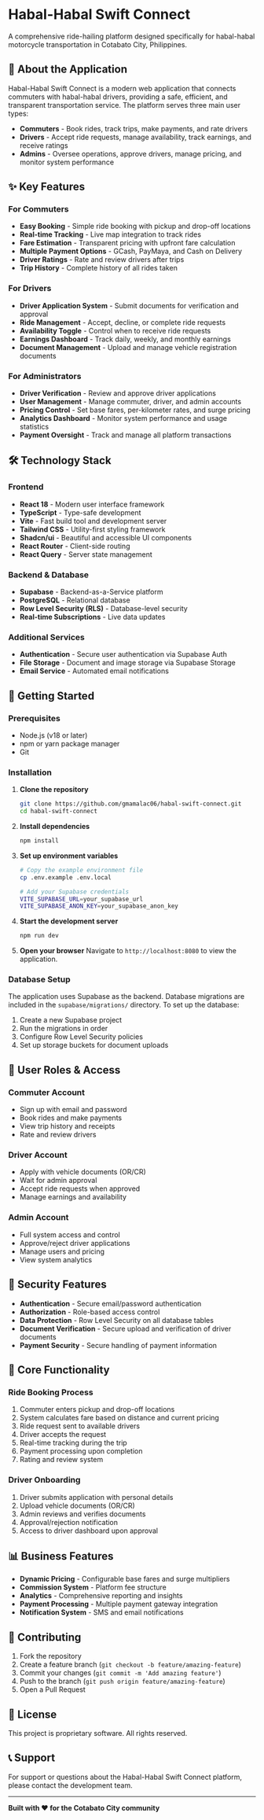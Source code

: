 # Habal-Habal Swift Connect

A comprehensive ride-hailing platform designed specifically for habal-habal motorcycle transportation in Cotabato City, Philippines.

## 🚗 About the Application

Habal-Habal Swift Connect is a modern web application that connects commuters with habal-habal drivers, providing a safe, efficient, and transparent transportation service. The platform serves three main user types:

- **Commuters** - Book rides, track trips, make payments, and rate drivers
- **Drivers** - Accept ride requests, manage availability, track earnings, and receive ratings
- **Admins** - Oversee operations, approve drivers, manage pricing, and monitor system performance

## ✨ Key Features

### For Commuters
- **Easy Booking** - Simple ride booking with pickup and drop-off locations
- **Real-time Tracking** - Live map integration to track rides
- **Fare Estimation** - Transparent pricing with upfront fare calculation
- **Multiple Payment Options** - GCash, PayMaya, and Cash on Delivery
- **Driver Ratings** - Rate and review drivers after trips
- **Trip History** - Complete history of all rides taken

### For Drivers
- **Driver Application System** - Submit documents for verification and approval
- **Ride Management** - Accept, decline, or complete ride requests
- **Availability Toggle** - Control when to receive ride requests
- **Earnings Dashboard** - Track daily, weekly, and monthly earnings
- **Document Management** - Upload and manage vehicle registration documents

### For Administrators
- **Driver Verification** - Review and approve driver applications
- **User Management** - Manage commuter, driver, and admin accounts
- **Pricing Control** - Set base fares, per-kilometer rates, and surge pricing
- **Analytics Dashboard** - Monitor system performance and usage statistics
- **Payment Oversight** - Track and manage all platform transactions

## 🛠 Technology Stack

### Frontend
- **React 18** - Modern user interface framework
- **TypeScript** - Type-safe development
- **Vite** - Fast build tool and development server
- **Tailwind CSS** - Utility-first styling framework
- **Shadcn/ui** - Beautiful and accessible UI components
- **React Router** - Client-side routing
- **React Query** - Server state management

### Backend & Database
- **Supabase** - Backend-as-a-Service platform
- **PostgreSQL** - Relational database
- **Row Level Security (RLS)** - Database-level security
- **Real-time Subscriptions** - Live data updates

### Additional Services
- **Authentication** - Secure user authentication via Supabase Auth
- **File Storage** - Document and image storage via Supabase Storage
- **Email Service** - Automated email notifications

## 🚀 Getting Started

### Prerequisites
- Node.js (v18 or later)
- npm or yarn package manager
- Git

### Installation

1. **Clone the repository**
   ```bash
   git clone https://github.com/gmamalac06/habal-swift-connect.git
   cd habal-swift-connect
   ```

2. **Install dependencies**
   ```bash
   npm install
   ```

3. **Set up environment variables**
   ```bash
   # Copy the example environment file
   cp .env.example .env.local
   
   # Add your Supabase credentials
   VITE_SUPABASE_URL=your_supabase_url
   VITE_SUPABASE_ANON_KEY=your_supabase_anon_key
   ```

4. **Start the development server**
   ```bash
   npm run dev
   ```

5. **Open your browser**
   Navigate to `http://localhost:8080` to view the application.

### Database Setup

The application uses Supabase as the backend. Database migrations are included in the `supabase/migrations/` directory. To set up the database:

1. Create a new Supabase project
2. Run the migrations in order
3. Configure Row Level Security policies
4. Set up storage buckets for document uploads

## 📱 User Roles & Access

### Commuter Account
- Sign up with email and password
- Book rides and make payments
- View trip history and receipts
- Rate and review drivers

### Driver Account
- Apply with vehicle documents (OR/CR)
- Wait for admin approval
- Accept ride requests when approved
- Manage earnings and availability

### Admin Account
- Full system access and control
- Approve/reject driver applications
- Manage users and pricing
- View system analytics

## 🔐 Security Features

- **Authentication** - Secure email/password authentication
- **Authorization** - Role-based access control
- **Data Protection** - Row Level Security on all database tables
- **Document Verification** - Secure upload and verification of driver documents
- **Payment Security** - Secure handling of payment information

## 🌟 Core Functionality

### Ride Booking Process
1. Commuter enters pickup and drop-off locations
2. System calculates fare based on distance and current pricing
3. Ride request sent to available drivers
4. Driver accepts the request
5. Real-time tracking during the trip
6. Payment processing upon completion
7. Rating and review system

### Driver Onboarding
1. Driver submits application with personal details
2. Upload vehicle documents (OR/CR)
3. Admin reviews and verifies documents
4. Approval/rejection notification
5. Access to driver dashboard upon approval

## 📊 Business Features

- **Dynamic Pricing** - Configurable base fares and surge multipliers
- **Commission System** - Platform fee structure
- **Analytics** - Comprehensive reporting and insights
- **Payment Processing** - Multiple payment gateway integration
- **Notification System** - SMS and email notifications

## 🤝 Contributing

1. Fork the repository
2. Create a feature branch (`git checkout -b feature/amazing-feature`)
3. Commit your changes (`git commit -m 'Add amazing feature'`)
4. Push to the branch (`git push origin feature/amazing-feature`)
5. Open a Pull Request

## 📄 License

This project is proprietary software. All rights reserved.

## 📞 Support

For support or questions about the Habal-Habal Swift Connect platform, please contact the development team.

---

**Built with ❤️ for the Cotabato City community**